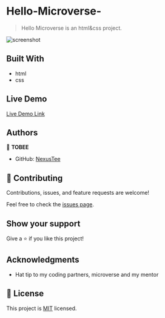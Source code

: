 # Hello-Microverse-


> Hello Microverse is an html&css project.

![screenshot](./app_screenshot.png)

## Built With

- html
- css


## Live Demo

[Live Demo Link](https://livedemo.com)


## Authors

👤 **TOBEE**

- GitHub: <a href="https://github.com/NexusTee" target="_blank"> NexusTee</a>




## 🤝 Contributing

Contributions, issues, and feature requests are welcome!

Feel free to check the [issues page](../../issues/).

## Show your support

Give a ⭐️ if you like this project!

## Acknowledgments

- Hat tip to my coding partners, microverse  and my mentor


## 📝 License

This project is [MIT](./MIT.md) licensed.
